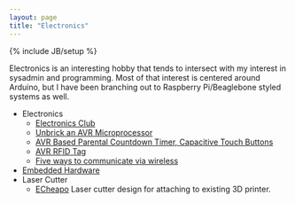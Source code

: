 ```yaml
---
layout: page
title: "Electronics"
---
```

{% include JB/setup %}

Electronics is an interesting hobby that tends to intersect with my interest in sysadmin and programming.  Most of that interest is centered around Arduino, but I have been branching out to Raspberry Pi/Beaglebone styled systems as well.

  * Electronics
    * [Electronics Club](http://electronicsclub.info/)
    * [Unbrick an AVR Microprocessor](http://hackaday.com/2011/04/06/avr-hvsp-on-a-tiny-breadboard/?utm_source=feedburner&utm_medium=feed&utm_campaign=Feed%3A+hackaday%2FLgoM+%28Hack+a+Day%29)
    * [AVR Based Parental Countdown Timer, Capacitive Touch Buttons](http://hackaday.com/2011/04/06/keep-fun-in-check-with-a-parental-count-down-timer/?utm_source=feedburner&utm_medium=feed&utm_campaign=Feed%3A+hackaday%2FLgoM+%28Hack+a+Day%29)
    * [AVR RFID Tag](http://scanlime.org/2008/09/using-an-avr-as-an-rfid-tag/)
    * [Five ways to communicate via wireless](http://www.open-electronics.org/top-5-wireless-ways-to-communicate-with-your-controller)
  * [Embedded Hardware](/info/embedded.html)
  * Laser Cutter
    * [ECheapo](http://robots-everywhere.com/re_wiki/index.php?n=Main.LCheapo) Laser cutter design for attaching to existing 3D printer.
